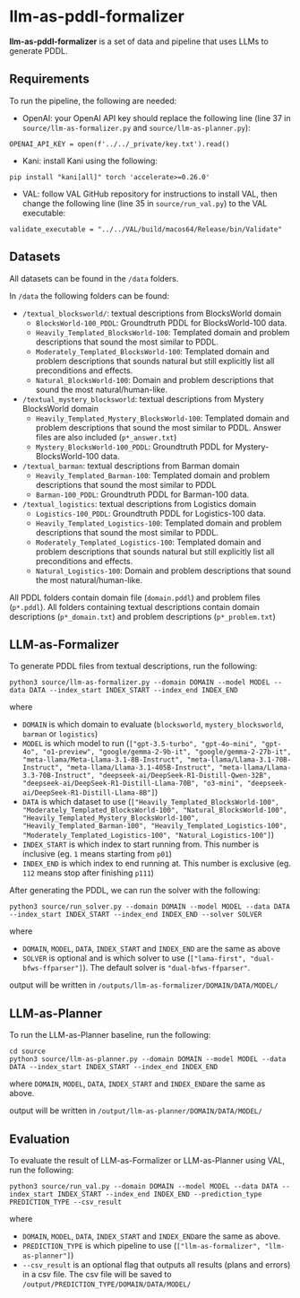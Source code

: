 # llm-as-pddl-formalizer
**llm-as-pddl-formalizer** is a set of data and pipeline that uses LLMs to generate PDDL.

## Requirements
To run the pipeline, the following are needed:
- OpenAI: your OpenAI API key should replace the following line (line 37 in `source/llm-as-formalizer.py` and `source/llm-as-planner.py`):
```
OPENAI_API_KEY = open(f'../../_private/key.txt').read()
```
- Kani: install Kani using the following:
```
pip install "kani[all]" torch 'accelerate>=0.26.0'
```
- VAL: follow VAL GitHub repository for instructions to install VAL, then change the following line (line 35 in `source/run_val.py`) to the VAL executable:
```
validate_executable = "../../VAL/build/macos64/Release/bin/Validate"
```

## Datasets
All datasets can be found in the `/data` folders.

In `/data` the following folders can be found:
- `/textual_blocksworld/`: textual descriptions from BlocksWorld domain
    * `BlocksWorld-100_PDDL`: Groundtruth PDDL for BlocksWorld-100 data.
    * `Heavily_Templated_BlocksWorld-100`: Templated domain and problem descriptions that sound the most similar to PDDL.
    * `Moderately_Templated_BlocksWorld-100`: Templated domain and problem descriptions that sounds natural but still explicitly list all preconditions and effects.
    * `Natural_BlocksWorld-100`: Domain and problem descriptions that sound the most natural/human-like.
-  `/textual_mystery_blocksworld`: textual descriptions from Mystery BlocksWorld domain
    *  `Heavily_Templated_Mystery_BlocksWorld-100`: Templated domain and problem descriptions that sound the most similar to PDDL. Answer files are also included (`p*_answer.txt`)
    *  `Mystery_BlocksWorld-100_PDDL`: Groundtruth PDDL for Mystery-BlocksWorld-100 data.
- `/textual_barman`: textual descriptions from Barman domain
    * `Heavily_Templated_Barman-100`: Templated domain and problem descriptions that sound the most similar to PDDL
    * `Barman-100_PDDL`: Groundtruth PDDL for Barman-100 data.
- `/textual_logistics`: textual descriptions from Logistics domain
    * `Logistics-100_PDDL`: Groundtruth PDDL for Logistics-100 data.
    * `Heavily_Templated_Logistics-100`: Templated domain and problem descriptions that sound the most similar to PDDL.
    * `Moderately_Templated_Logistics-100`: Templated domain and problem descriptions that sounds natural but still explicitly list all preconditions and effects.
    * `Natural_Logistics-100`: Domain and problem descriptions that sound the most natural/human-like.


All PDDL folders contain domain file (`domain.pddl`) and problem files (`p*.pddl`).
All folders containing textual descriptions contain domain descriptions (`p*_domain.txt`) and problem descriptions (`p*_problem.txt`)

## LLM-as-Formalizer
To generate PDDL files from textual descriptions, run the following:
```
python3 source/llm-as-formalizer.py --domain DOMAIN --model MODEL --data DATA --index_start INDEX_START --index_end INDEX_END
```
where
- `DOMAIN` is which domain to evaluate (`blocksworld`, `mystery_blocksworld`, `barman` or `logistics`)
- `MODEL` is which model to run (`["gpt-3.5-turbo", "gpt-4o-mini", "gpt-4o", "o1-preview", "google/gemma-2-9b-it", "google/gemma-2-27b-it", "meta-llama/Meta-Llama-3.1-8B-Instruct", "meta-llama/Llama-3.1-70B-Instruct", "meta-llama/Llama-3.1-405B-Instruct", "meta-llama/Llama-3.3-70B-Instruct", "deepseek-ai/DeepSeek-R1-Distill-Qwen-32B", "deepseek-ai/DeepSeek-R1-Distill-Llama-70B", "o3-mini", "deepseek-ai/DeepSeek-R1-Distill-Llama-8B"]`)
- `DATA` is which dataset to use (`["Heavily_Templated_BlocksWorld-100", "Moderately_Templated_BlocksWorld-100", "Natural_BlocksWorld-100", "Heavily_Templated_Mystery_BlocksWorld-100", "Heavily_Templated_Barman-100", "Heavily_Templated_Logistics-100", "Moderately_Templated_Logistics-100", "Natural_Logistics-100"]`)
- `INDEX_START` is which index to start running from. This number is inclusive (eg. `1` means starting from `p01`)
- `INDEX_END` is which index to end running at. This number is exclusive (eg. `112` means stop after finishing `p111`)

After generating the PDDL, we can run the solver with the following:
```
python3 source/run_solver.py --domain DOMAIN --model MODEL --data DATA --index_start INDEX_START --index_end INDEX_END --solver SOLVER   
```
where 
- `DOMAIN`, `MODEL`, `DATA`, `INDEX_START` and `INDEX_END` are the same as above
- `SOLVER` is optional and is which solver to use (`["lama-first", "dual-bfws-ffparser"]`). The default solver is `"dual-bfws-ffparser"`.

output will be written in `/outputs/llm-as-formalizer/DOMAIN/DATA/MODEL/`

## LLM-as-Planner
To run the LLM-as-Planner baseline, run the following:
```
cd source
python3 source/llm-as-planner.py --domain DOMAIN --model MODEL --data DATA --index_start INDEX_START --index_end INDEX_END
```
where `DOMAIN`, `MODEL`, `DATA`, `INDEX_START` and `INDEX_END`are the same as above.

output will be written in `/output/llm-as-planner/DOMAIN/DATA/MODEL/`

## Evaluation
To evaluate the result of LLM-as-Formalizer or LLM-as-Planner using VAL, run the following:
```
python3 source/run_val.py --domain DOMAIN --model MODEL --data DATA --index_start INDEX_START --index_end INDEX_END --prediction_type PREDICTION_TYPE --csv_result
```

where
- `DOMAIN`, `MODEL`, `DATA`, `INDEX_START` and `INDEX_END`are the same as above.
- `PREDICTION_TYPE` is which pipeline to use (`["llm-as-formalizer", "llm-as-planner"]`)
- `--csv_result` is an optional flag that outputs all results (plans and errors) in a csv file. The csv file will be saved to `/output/PREDICTION_TYPE/DOMAIN/DATA/MODEL/`

